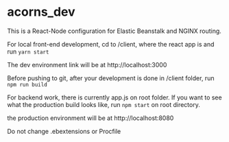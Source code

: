 # acorns_dev

This is a React-Node configuration for Elastic Beanstalk and NGINX routing.

For local front-end development, cd to /client, where the react app is
and run `yarn start`

The dev environment link will be at http://localhost:3000

Before pushing to git, after your development is done in /client folder, run `npm run build`

For backend work, there is currently app.js on root folder. If you want to see what the production build looks like, run
`npm start` on root directory. 

the production environment will be at http://localhost:8080

Do not change .ebextensions or Procfile

